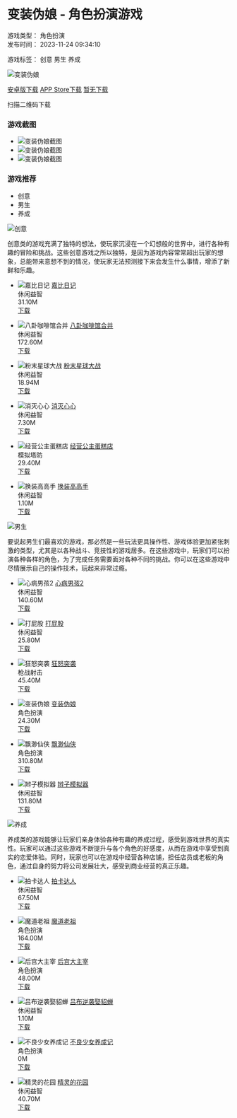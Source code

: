 # 变装伪娘 - 角色扮演游戏

游戏类型： 角色扮演  
发布时间： 2023-11-24 09:34:10  

游戏标签： 创意 男生 养成  

![变装伪娘](https://img.gamespot.com.cn/upload/202311/24/77e00NCB8vdOlRU.jpg)

[安卓版下载](javascript:;) [APP Store下载](javascript:;) [暂无下载](javascript:;)

扫描二维码下载

### 游戏截图

- ![变装伪娘截图](https://img.gamespot.com.cn/upload/202311/24/4935dWeAqZ4zOch.jpg)
- ![变装伪娘截图](https://img.gamespot.com.cn/upload/202311/24/de8bb4nh7HdDNBG.jpg)
- ![变装伪娘截图](https://img.gamespot.com.cn/upload/202311/24/63126Yva0P3VMiH.jpg)

### 游戏推荐

- 创意
- 男生
- 养成

![创意](https://img.gamespot.com.cn/upload/202309/15/151111505f01ajbxCXUJ23Eqndo.jpg)

创意类的游戏充满了独特的想法，使玩家沉浸在一个幻想般的世界中，进行各种有趣的冒险和挑战。这些创意游戏之所以独特，是因为游戏内容常常超出玩家的想象，总能带来意想不到的情况，使玩家无法预测接下来会发生什么事情，增添了新鲜和乐趣。

- ![嘉比日记](https://img.gamespot.com.cn/upload/202407/17/af5f4CB6kH9Onra.png) [嘉比日记](https://www.gamespot.com.cn/youxi/39871.html)  
  休闲益智  
  31.10M  
  [下载](https://www.gamespot.com.cn/youxi/39871.html)

- ![八卦咖啡馆合并](https://img.gamespot.com.cn/upload/202407/17/c8ca6Wg01RP9HjB.png) [八卦咖啡馆合并](https://www.gamespot.com.cn/youxi/39863.html)  
  休闲益智  
  172.60M  
  [下载](https://www.gamespot.com.cn/youxi/39863.html)

- ![粉末星球大战](https://img.gamespot.com.cn/upload/202407/16/98d56v4jKgCEcbN.png) [粉末星球大战](https://www.gamespot.com.cn/youxi/39860.html)  
  休闲益智  
  18.94M  
  [下载](https://www.gamespot.com.cn/youxi/39860.html)

- ![消灭心心](https://img.gamespot.com.cn/upload/202407/16/31fbdcGbYqTXwRr.png) [消灭心心](https://www.gamespot.com.cn/youxi/39855.html)  
  休闲益智  
  7.30M  
  [下载](https://www.gamespot.com.cn/youxi/39855.html)

- ![经营公主蛋糕店](https://img.gamespot.com.cn/upload/202407/12/a22fckETDNAV57s.png) [经营公主蛋糕店](https://www.gamespot.com.cn/youxi/39832.html)  
  模拟塔防  
  29.40M  
  [下载](https://www.gamespot.com.cn/youxi/39832.html)

- ![换装高高手](https://img.gamespot.com.cn/upload/202407/12/781c2nwtjvRFsB8.jpg) [换装高高手](https://www.gamespot.com.cn/youxi/39830.html)  
  休闲益智  
  1.10M  
  [下载](https://www.gamespot.com.cn/youxi/39830.html)

![男生](https://img.gamespot.com.cn/upload/202309/15/15103902bb6d0r4gOeADkETbjnd.jpg)

要说起男生们最喜欢的游戏，那必然是一些玩法更具操作性、游戏体验更加紧张刺激的类型，尤其是以各种战斗、竞技性的游戏居多。在这些游戏中，玩家们可以扮演各种各样的角色，为了完成任务需要面对各种不同的挑战。你可以在这些游戏中尽情展示自己的操作技术，玩起来非常过瘾。

- ![心病男孩2](https://img.gamespot.com.cn/upload/202406/14/25494LRGeh9kZ6H.jpg) [心病男孩2](https://www.gamespot.com.cn/youxi/39023.html)  
  休闲益智  
  140.60M  
  [下载](https://www.gamespot.com.cn/youxi/39023.html)

- ![打屁股](https://img.gamespot.com.cn/upload/202312/27/271445096eee8yoq2tMmaN5nwxr.jpg) [打屁股](https://www.gamespot.com.cn/youxi/27140.html)  
  休闲益智  
  25.80M  
  [下载](https://www.gamespot.com.cn/youxi/27140.html)

- ![狂怒突袭](https://img.gamespot.com.cn/upload/202312/19/8ffb4Ura8JCeRBP.jpg) [狂怒突袭](https://www.gamespot.com.cn/youxi/25455.html)  
  枪战射击  
  45.40M  
  [下载](https://www.gamespot.com.cn/youxi/25455.html)

- ![变装伪娘](https://img.gamespot.com.cn/upload/202311/24/77e00NCB8vdOlRU.jpg) [变装伪娘](https://www.gamespot.com.cn/youxi/20554.html)  
  角色扮演  
  24.30M  
  [下载](https://www.gamespot.com.cn/youxi/20554.html)

- ![飘渺仙侠](https://img.gamespot.com.cn/upload/202311/17/8ea69RMbeaFdnvI.png) [飘渺仙侠](https://www.gamespot.com.cn/youxi/19342.html)  
  角色扮演  
  310.80M  
  [下载](https://www.gamespot.com.cn/youxi/19342.html)

- ![辫子模拟器](https://img.gamespot.com.cn/upload/202311/14/0c0d0Xb71Fyqsrz.png) [辫子模拟器](https://www.gamespot.com.cn/youxi/18644.html)  
  休闲益智  
  131.80M  
  [下载](https://www.gamespot.com.cn/youxi/18644.html)

![养成](https://img.gamespot.com.cn/upload/202309/15/15104320f8b252o4bxHad0kf5n5.jpg)

养成类的游戏能够让玩家们亲身体验各种有趣的养成过程，感受到游戏世界的真实性。玩家可以通过这些游戏不断提升与各个角色的好感度，从而在游戏中享受到真实的恋爱体验。同时，玩家也可以在游戏中经营各种店铺，担任店员或老板的角色，通过自身的努力将公司发展壮大，感受到商业经营的真正乐趣。

- ![拍卡达人](https://img.gamespot.com.cn/upload/202407/15/0fedfNsXwI5c8oS.png) [拍卡达人](https://www.gamespot.com.cn/youxi/39843.html)  
  休闲益智  
  67.50M  
  [下载](https://www.gamespot.com.cn/youxi/39843.html)

- ![魔道老祖](https://img.gamespot.com.cn/upload/202407/12/49a92fN8j3mDkBT.png) [魔道老祖](https://www.gamespot.com.cn/youxi/39840.html)  
  角色扮演  
  164.00M  
  [下载](https://www.gamespot.com.cn/youxi/39840.html)

- ![后宫大主宰](https://img.gamespot.com.cn/upload/202407/09/165e28W4jiDNABR.png) [后宫大主宰](https://www.gamespot.com.cn/youxi/39772.html)  
  角色扮演  
  48.00M  
  [下载](https://www.gamespot.com.cn/youxi/39772.html)

- ![吕布逆袭娶貂蝉](https://img.gamespot.com.cn/upload/202407/09/bb580GFfevK5qru.jpg) [吕布逆袭娶貂蝉](https://www.gamespot.com.cn/youxi/39760.html)  
  休闲益智  
  1.10M  
  [下载](https://www.gamespot.com.cn/youxi/39760.html)

- ![不良少女养成记](https://img.gamespot.com.cn/upload/202407/09/7f3f2caYk2C1sH8.png) [不良少女养成记](https://www.gamespot.com.cn/youxi/39756.html)  
  角色扮演  
  0M  
  [下载](https://www.gamespot.com.cn/youxi/39756.html)

- ![精灵的花园](https://img.gamespot.com.cn/upload/202407/08/5712cgbm4LJHGsN.png) [精灵的花园](https://www.gamespot.com.cn/youxi/39747.html)  
  休闲益智  
  40.70M  
  [下载](https://www.gamespot.com.cn/youxi/39747.html)